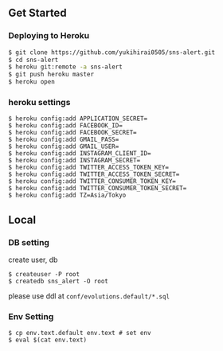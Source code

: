 ## Get Started

### Deploying to Heroku

```sh
$ git clone https://github.com/yukihirai0505/sns-alert.git
$ cd sns-alert
$ heroku git:remote -a sns-alert
$ git push heroku master
$ heroku open
```

### heroku settings

```
$ heroku config:add APPLICATION_SECRET=
$ heroku config:add FACEBOOK_ID=
$ heroku config:add FACEBOOK_SECRET=
$ heroku config:add GMAIL_PASS=
$ heroku config:add GMAIL_USER=
$ heroku config:add INSTAGRAM_CLIENT_ID=
$ heroku config:add INSTAGRAM_SECRET=
$ heroku config:add TWITTER_ACCESS_TOKEN_KEY=
$ heroku config:add TWITTER_ACCESS_TOKEN_SECRET=
$ heroku config:add TWITTER_CONSUMER_TOKEN_KEY=
$ heroku config:add TWITTER_CONSUMER_TOKEN_SECRET=
$ heroku config:add TZ=Asia/Tokyo
```

## Local


### DB setting

create user, db

```
$ createuser -P root
$ createdb sns_alert -O root
```

please use ddl at `conf/evolutions.default/*.sql`


### Env Setting

```
$ cp env.text.default env.text # set env
$ eval $(cat env.text)
```
